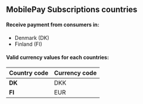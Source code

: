 ## <a name="countries"></a> MobilePay Subscriptions countries

#### Receive payment from consumers in:
- Denmark (DK) 
- Finland (FI)

#### Valid currency values for each countries:
| Country code | Currency code |
|:-------------|:--------------|
|    **DK**    |      DKK      |
|    **FI**    |      EUR      |

